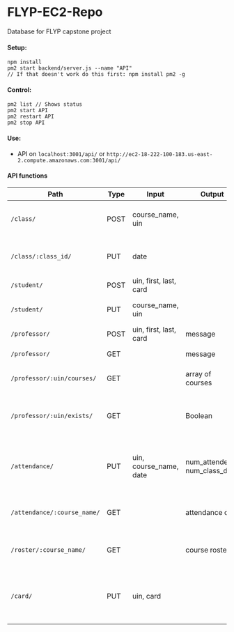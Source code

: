 # FLYP-EC2-Repo
Database for FLYP capstone project

#### Setup:
```
npm install
pm2 start backend/server.js --name "API"
// If that doesn't work do this first: npm install pm2 -g
```

#### Control:
```
pm2 list // Shows status
pm2 start API
pm2 restart API
pm2 stop API
```

#### Use:

* API on `localhost:3001/api/` or `http://ec2-18-222-100-183.us-east-2.compute.amazonaws.com:3001/api/`

#### API functions
| Path | Type | Input | Output | Desc |
|---   | ---  |---    | ---    |---   |
|  `/class/` | POST | course_name, uin |  | Add new course and assign prof to it|
|  `/class/:class_id/` | PUT | date |  | Add new attendance day to course |
|  `/student/` | POST | uin, first, last, card |  | Add new student |
|  `/student/` | PUT | course_name, uin |  | Insert student into course |
|  `/professor/` | POST | uin, first, last, card | message | Add new professor |
|  `/professor/` | GET | | message | Get list of professors |
|  `/professor/:uin/courses/` | GET | | array of courses | Get list of courses for a prof |
|  `/professor/:uin/exists/` | GET | | Boolean | T/F whether prof with given uin exists |
|  `/attendance/` | PUT | uin, course_name, date | num_attended, num_class_days | Set a student as attended and return attendance info |
|  `/attendance/:course_name/` | GET | | attendance csv | Gets attendance in csv format |
|  `/roster/:course_name/` | GET | | course roster | Gets all student info for a given class |
|  `/card/` | PUT | uin, card | | Set a student as attended and return attendance info |
